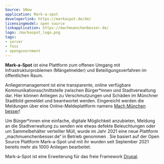 ```yaml
---
Source: SNow
application: Mark-a-spot
developerlink: https://markaspot.de/de/
licensingmodel: open source
linkapplication: https://machmuenchenbesser.de/
logo: /markaspot_logo.png
tags:
- server
- foss
- opengovernment
---
```


__Mark-a-Spot__ ist eine Plattform zum offenen Umgang mit Infrastrukturproblemen (Mängelmelder) und Beteiligungsverfahren im öffentlichen Raum.

Anliegenmanagement ist eine transparente, online verfügbare Kommunikationsschnittstelle zwischen Bürger*innen und Stadtverwaltung dar. Hier können Anliegen zu Verschmutzungen und Schäden im Münchner Stadtbild gemeldet und beantwortet werden. Eingereicht werden die Meldungen über eine Online-Meldeplattform namens [Mach München besser](https://machmuenchenbesser.de)!

Um Bürger*innen eine einfache, digitale Möglichkeit anzubieten, Meldung an die Stadtverwaltung zu senden wie etwas defekte Beleuchtungen oder um Sammelbehälter verteilter Müll, wurde im Jahr 2021 eine neue Plattform „machmuenchenbesser.de“  in Betrieb genommen . Sie basiert auf der Open Source Plattform Mark-a-Spot  und mit ihr wurden seit September 2021 bereits mehr als 1000 Anliegen bearbeitet.

Mark-a-Spot ist eine Erweiterung für das freie Framework [Drupal](drupal).
